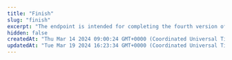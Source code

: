 ```yaml
---
title: "Finish"
slug: "finish"
excerpt: "The endpoint is intended for completing the fourth version of the Know Your Customer (KYC) process within the Ondato system."
hidden: false
createdAt: "Thu Mar 14 2024 09:00:24 GMT+0000 (Coordinated Universal Time)"
updatedAt: "Tue Mar 19 2024 16:23:34 GMT+0000 (Coordinated Universal Time)"
---
```

